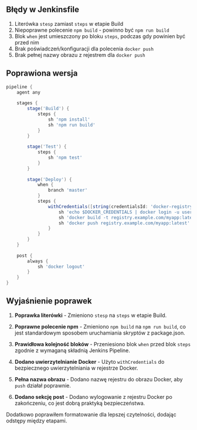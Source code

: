 ## Błędy w Jenkinsfile

1. Literówka `stesp` zamiast `steps` w etapie Build
2. Niepoprawne polecenie `npm build` - powinno być `npm run build`
3. Blok `when` jest umieszczony po bloku `steps`, podczas gdy powinien być przed nim
4. Brak poświadczeń/konfiguracji dla polecenia `docker push`
5. Brak pełnej nazwy obrazu z rejestrem dla `docker push`

## Poprawiona wersja

```groovy
pipeline {
    agent any
    
    stages {
        stage('Build') {
            steps {
                sh 'npm install'
                sh 'npm run build'
            }
        }
        
        stage('Test') {
            steps {
                sh 'npm test'
            }
        }
        
        stage('Deploy') {
            when {
                branch 'master'
            }
            steps {
                withCredentials([string(credentialsId: 'docker-registry-credentials', variable: 'DOCKER_CREDENTIALS')]) {
                    sh 'echo $DOCKER_CREDENTIALS | docker login -u username --password-stdin'
                    sh 'docker build -t registry.example.com/myapp:latest .'
                    sh 'docker push registry.example.com/myapp:latest'
                }
            }
        }
    }
    
    post {
        always {
            sh 'docker logout'
        }
    }
}
```

## Wyjaśnienie poprawek

1. **Poprawka literówki** - Zmieniono `stesp` na `steps` w etapie Build.

2. **Poprawne polecenie npm** - Zmieniono `npm build` na `npm run build`, co jest standardowym sposobem uruchamiania skryptów z package.json.

3. **Prawidłowa kolejność bloków** - Przeniesiono blok `when` przed blok `steps` zgodnie z wymaganą składnią Jenkins Pipeline.

4. **Dodano uwierzytelnianie Docker** - Użyto `withCredentials` do bezpiecznego uwierzytelniania w rejestrze Docker.

5. **Pełna nazwa obrazu** - Dodano nazwę rejestru do obrazu Docker, aby `push` działał poprawnie.

6. **Dodano sekcję post** - Dodano wylogowanie z rejestru Docker po zakończeniu, co jest dobrą praktyką bezpieczeństwa.

Dodatkowo poprawiłem formatowanie dla lepszej czytelności, dodając odstępy między etapami.
